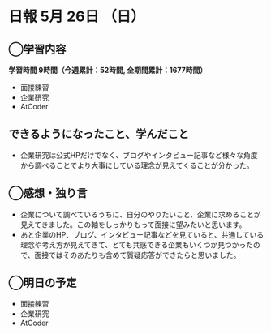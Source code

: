 # 日報  5月 26日 （日）

## ◯学習内容

**学習時間  9時間（今週累計：52時間, 全期間累計：1677時間）**

- 面接練習
- 企業研究
- AtCoder

## できるようになったこと、学んだこと

- 企業研究は公式HPだけでなく、ブログやインタビュー記事など様々な角度から調べることでより大事にしている理念が見えてくることが分かった。

## ◯感想・独り言

- 企業について調べているうちに、自分のやりたいこと、企業に求めることが見えてきました。この軸をしっかりもって面接に望みたいと思います。
- あと企業のHP、ブログ、インタビュー記事などを見ていると、共通している理念や考え方が見えてきて、とても共感できる企業もいくつか見つかったので、面接ではそのあたりも含めて質疑応答ができたらと思いました。

## ◯明日の予定

- 面接練習
- 企業研究
- AtCoder
